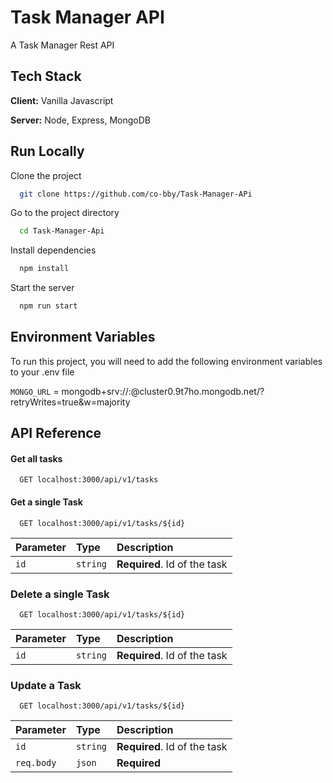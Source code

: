 
# Task Manager API

A Task Manager Rest API




## Tech Stack

**Client:** Vanilla Javascript

**Server:** Node, Express, MongoDB


## Run Locally

Clone the project

```bash
  git clone https://github.com/co-bby/Task-Manager-APi
```

Go to the project directory

```bash
  cd Task-Manager-Api
```

Install dependencies

```bash
  npm install
```

Start the server

```bash
  npm run start
```


## Environment Variables

To run this project, you will need to add the following environment variables to your .env file

`MONGO_URL` = mongodb+srv://<username>:<password>@cluster0.9t7ho.mongodb.net/?retryWrites=true&w=majority




## API Reference

#### Get all tasks

```http
  GET localhost:3000/api/v1/tasks
```


#### Get a single Task

```http
  GET localhost:3000/api/v1/tasks/${id}
```

| Parameter | Type     | Description                       |
| :-------- | :------- | :-------------------------------- |
| `id`      | `string` | **Required**. Id of the task |

### Delete a single Task

```http
  GET localhost:3000/api/v1/tasks/${id}
```

| Parameter | Type     | Description                       |
| :-------- | :------- | :-------------------------------- |
| `id`      | `string` | **Required**. Id of the task |


### Update a Task
```http
  GET localhost:3000/api/v1/tasks/${id}
```

| Parameter | Type     | Description                       |
| :-------- | :------- | :-------------------------------- |
| `id`      | `string` | **Required**. Id of the task      |
| `req.body`| `json`   | **Required**  |